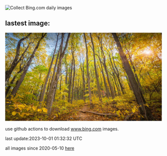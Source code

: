![Collect Bing.com daily images](https://github.com/counter2015/bing-daily-images/workflows/Collect%20Bing.com%20daily%20images/badge.svg)
## lastest image:
![](images/ShenandoahFoliage.jpg)

use github actions to download www.bing.com images.

last update:2023-10-01 01:32:32 UTC

all images since 2020-05-10 [here](https://github.com/counter2015/bing-daily-images/tree/master/images) 
